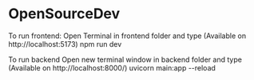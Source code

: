 # OpenSourceDev

To run frontend:
Open Terminal in frontend folder and type (Available on http://localhost:5173)
npm run dev

To run backend
Open new terminal window in backend folder and type (Available on http://localhost:8000/)
uvicorn main:app --reload
